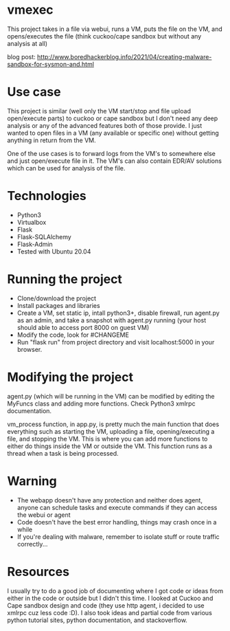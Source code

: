 # vmexec
This project takes in a file via webui, runs a VM, puts the file on the VM, and opens/executes the file (think cuckoo/cape sandbox but without any analysis at all)

blog post: http://www.boredhackerblog.info/2021/04/creating-malware-sandbox-for-sysmon-and.html

# Use case
This project is similar (well only the VM start/stop and file upload open/execute parts) to cuckoo or cape sandbox but I don't need any deep analysis or any of the advanced features both of those provide. I just wanted to open files in a VM (any available or specific one) without getting anything in return from the VM. 

One of the use cases is to forward logs from the VM's to somewhere else and just open/execute file in it. The VM's can also contain EDR/AV solutions which can be used for analysis of the file.

# Technologies
- Python3
- Virtualbox
- Flask
- Flask-SQLAlchemy
- Flask-Admin
- Tested with Ubuntu 20.04

# Running the project
- Clone/download the project
- Install packages and libraries
- Create a VM, set static ip, intall python3+, disable firewall, run agent.py as an admin, and take a snapshot with agent.py running (your host should able to access port 8000 on guest VM)
- Modify the code, look for #CHANGEME
- Run "flask run" from project directory and visit localhost:5000 in your browser.

# Modifying the project
agent.py (which will be running in the VM) can be modified by editing the MyFuncs class and adding more functions. Check Python3 xmlrpc documentation.

vm_process function, in app.py, is pretty much the main function that does everything such as starting the VM, uploading a file, opening/executing a file, and stopping the VM. This is where you can add more functions to either do things inside the VM or outside the VM. This function runs as a thread when a task is being processed.

# Warning
- The webapp doesn't have any protection and neither does agent, anyone can schedule tasks and execute commands if they can access the webui or agent
- Code doesn't have the best error handling, things may crash once in a while
- If you're dealing with malware, remember to isolate stuff or route traffic correctly...

# Resources
I usually try to do a good job of documenting where I got code or ideas from either in the code or outside but I didn't this time. I looked at Cuckoo and Cape sandbox design and code (they use http agent, i decided to use xmlrpc cuz less code :D). I also took ideas and partial code from various python tutorial sites, python documentation, and stackoverflow.
